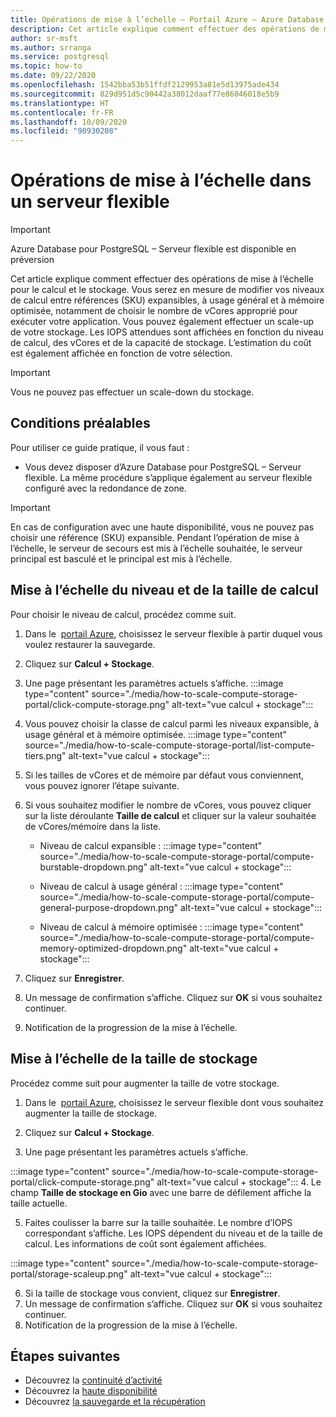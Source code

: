 ```yaml
---
title: Opérations de mise à l’échelle – Portail Azure – Azure Database pour PostgreSQL – Serveur flexible
description: Cet article explique comment effectuer des opérations de mise à l’échelle dans Azure Database pour PostgreSQL à l’aide du portail Azure.
author: sr-msft
ms.author: srranga
ms.service: postgresql
ms.topic: how-to
ms.date: 09/22/2020
ms.openlocfilehash: 1542bba53b51ffdf2129953a81e5d13975ade434
ms.sourcegitcommit: 829d951d5c90442a38012daaf77e86046018e5b9
ms.translationtype: HT
ms.contentlocale: fr-FR
ms.lasthandoff: 10/09/2020
ms.locfileid: "90930208"
---
```

# <a name="scale-operations-in-flexible-server"></a>Opérations de mise à l’échelle dans un serveur flexible

> [!IMPORTANT]
> Azure Database pour PostgreSQL – Serveur flexible est disponible en préversion

Cet article explique comment effectuer des opérations de mise à l’échelle pour le calcul et le stockage. Vous serez en mesure de modifier vos niveaux de calcul entre références (SKU) expansibles, à usage général et à mémoire optimisée, notamment de choisir le nombre de vCores approprié pour exécuter votre application. Vous pouvez également effectuer un scale-up de votre stockage. Les IOPS attendues sont affichées en fonction du niveau de calcul, des vCores et de la capacité de stockage. L’estimation du coût est également affichée en fonction de votre sélection.

> [!IMPORTANT]
> Vous ne pouvez pas effectuer un scale-down du stockage.

## <a name="pre-requisites"></a>Conditions préalables

Pour utiliser ce guide pratique, il vous faut :

-   Vous devez disposer d’Azure Database pour PostgreSQL – Serveur flexible. La même procédure s’applique également au serveur flexible configuré avec la redondance de zone.
> [!IMPORTANT]
> En cas de configuration avec une haute disponibilité, vous ne pouvez pas choisir une référence (SKU) expansible. Pendant l’opération de mise à l’échelle, le serveur de secours est mis à l’échelle souhaitée, le serveur principal est basculé et le principal est mis à l’échelle. 

## <a name="scaling-the-compute-tier-and-size"></a>Mise à l’échelle du niveau et de la taille de calcul

Pour choisir le niveau de calcul, procédez comme suit.
 
1.  Dans le  [portail Azure](https://portal.azure.com/), choisissez le serveur flexible à partir duquel vous voulez restaurer la sauvegarde.

2.  Cliquez sur **Calcul + Stockage**.

3.  Une page présentant les paramètres actuels s’affiche.
 :::image type="content" source="./media/how-to-scale-compute-storage-portal/click-compute-storage.png" alt-text="vue calcul + stockage":::

4.  Vous pouvez choisir la classe de calcul parmi les niveaux expansible, à usage général et à mémoire optimisée.
   :::image type="content" source="./media/how-to-scale-compute-storage-portal/list-compute-tiers.png" alt-text="vue calcul + stockage":::


5.  Si les tailles de vCores et de mémoire par défaut vous conviennent, vous pouvez ignorer l’étape suivante.

6.  Si vous souhaitez modifier le nombre de vCores, vous pouvez cliquer sur la liste déroulante **Taille de calcul** et cliquer sur la valeur souhaitée de vCores/mémoire dans la liste.
    
    - Niveau de calcul expansible : :::image type="content" source="./media/how-to-scale-compute-storage-portal/compute-burstable-dropdown.png" alt-text="vue calcul + stockage":::

    - Niveau de calcul à usage général : :::image type="content" source="./media/how-to-scale-compute-storage-portal/compute-general-purpose-dropdown.png" alt-text="vue calcul + stockage":::

    - Niveau de calcul à mémoire optimisée : :::image type="content" source="./media/how-to-scale-compute-storage-portal/compute-memory-optimized-dropdown.png" alt-text="vue calcul + stockage":::

7.  Cliquez sur **Enregistrer**. 
8.  Un message de confirmation s’affiche. Cliquez sur **OK** si vous souhaitez continuer. 
9.  Notification de la progression de la mise à l’échelle.


## <a name="scaling-storage-size"></a>Mise à l’échelle de la taille de stockage

Procédez comme suit pour augmenter la taille de votre stockage.

1.  Dans le  [portail Azure](https://portal.azure.com/), choisissez le serveur flexible dont vous souhaitez augmenter la taille de stockage.
2.  Cliquez sur **Calcul + Stockage**.

3.  Une page présentant les paramètres actuels s’affiche.
   
:::image type="content" source="./media/how-to-scale-compute-storage-portal/click-compute-storage.png" alt-text="vue calcul + stockage":::
4.  Le champ **Taille de stockage en Gio** avec une barre de défilement affiche la taille actuelle.

5.  Faites coulisser la barre sur la taille souhaitée. Le nombre d’IOPS correspondant s’affiche. Les IOPS dépendent du niveau et de la taille de calcul. Les informations de coût sont également affichées. 

 :::image type="content" source="./media/how-to-scale-compute-storage-portal/storage-scaleup.png" alt-text="vue calcul + stockage":::

6.  Si la taille de stockage vous convient, cliquez sur **Enregistrer**. 
7.  Un message de confirmation s’affiche. Cliquez sur **OK** si vous souhaitez continuer. 
8.  Notification de la progression de la mise à l’échelle.

## <a name="next-steps"></a>Étapes suivantes

-   Découvrez la [continuité d’activité](./concepts-business-continuity.md)
-   Découvrez la [haute disponibilité](./concepts-high-availability.md)
-   Découvrez [la sauvegarde et la récupération](./concepts-backup-restore.md)
